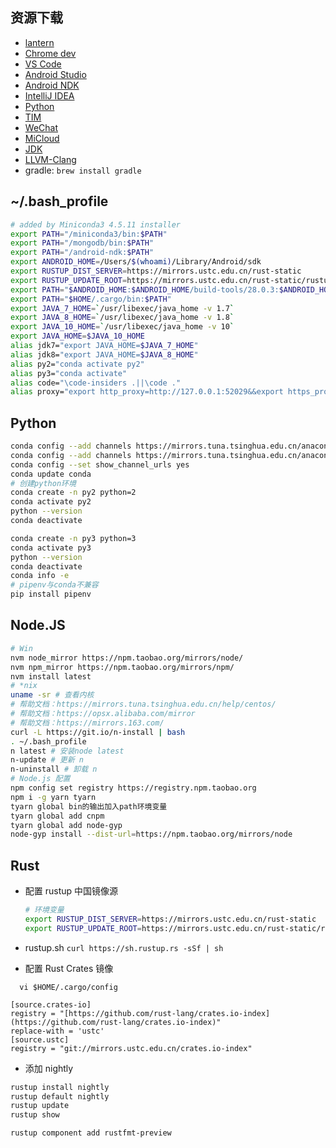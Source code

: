 
## 资源下载

* [lantern](https://raw.githubusercontent.com/getlantern/lantern-binaries/master/lantern-installer.dmg)
* [Chrome dev](https://www.google.com/chrome/?hl=zh-CN&extra=devchannel)
* [VS Code](https://code.visualstudio.com/Download)
* [Android Studio](https://developer.android.com/studio/index.html?hl=zh-cn)
* [Android NDK](https://developer.android.com/ndk/downloads/index.html)
* [IntelliJ IDEA](https://www.jetbrains.com/idea/download/)
* [Python](https://mirrors.tuna.tsinghua.edu.cn/anaconda/miniconda/?C=M&O=D)
* [TIM](http://office.qq.com/download.html)
* [WeChat](https://weixin.qq.com)
* [MiCloud](https://i.mi.com/static2?filename=MicloudWebStatic/res/home/mi-lab.htm&locale=zh_CN#3)
* [JDK](http://www.oracle.com/technetwork/java/javase/downloads/index.html)
* [LLVM-Clang](http://releases.llvm.org/download.html)
* gradle: `brew install gradle`
## ~/.bash_profile
```bash
# added by Miniconda3 4.5.11 installer
export PATH="/miniconda3/bin:$PATH"
export PATH="/mongodb/bin:$PATH"
export PATH="/android-ndk:$PATH"
export ANDROID_HOME=/Users/$(whoami)/Library/Android/sdk
export RUSTUP_DIST_SERVER=https://mirrors.ustc.edu.cn/rust-static
export RUSTUP_UPDATE_ROOT=https://mirrors.ustc.edu.cn/rust-static/rustup
export PATH="$ANDROID_HOME:$ANDROID_HOME/build-tools/28.0.3:$ANDROID_HOME/platform-tools:$ANDROID_HOME/tools/bin:$PATH"
export PATH="$HOME/.cargo/bin:$PATH"
export JAVA_7_HOME=`/usr/libexec/java_home -v 1.7` 
export JAVA_8_HOME=`/usr/libexec/java_home -v 1.8` 
export JAVA_10_HOME=`/usr/libexec/java_home -v 10` 
export JAVA_HOME=$JAVA_10_HOME 
alias jdk7="export JAVA_HOME=$JAVA_7_HOME" 
alias jdk8="export JAVA_HOME=$JAVA_8_HOME" 
alias py2="conda activate py2"
alias py3="conda activate"
alias code="\code-insiders .||\code ."
alias proxy="export http_proxy=http://127.0.0.1:52029&&export https_proxy=http://127.0.0.1:52029"

```
## Python

```bash
conda config --add channels https://mirrors.tuna.tsinghua.edu.cn/anaconda/pkgs/free/
conda config --add channels https://mirrors.tuna.tsinghua.edu.cn/anaconda/pkgs/main/
conda config --set show_channel_urls yes
conda update conda
# 创建python环境
conda create -n py2 python=2
conda activate py2
python --version
conda deactivate

conda create -n py3 python=3
conda activate py3
python --version
conda deactivate
conda info -e
# pipenv与conda不兼容
pip install pipenv
```

## Node.JS

```bash
# Win
nvm node_mirror https://npm.taobao.org/mirrors/node/
nvm npm_mirror https://npm.taobao.org/mirrors/npm/
nvm install latest
# *nix
uname -sr # 查看内核
# 帮助文档：https://mirrors.tuna.tsinghua.edu.cn/help/centos/
# 帮助文档：https://opsx.alibaba.com/mirror
# 帮助文档：https://mirrors.163.com/
curl -L https://git.io/n-install | bash
. ~/.bash_profile
n latest # 安装node latest
n-update # 更新 n
n-uninstall # 卸载 n
# Node.js 配置
npm config set registry https://registry.npm.taobao.org
npm i -g yarn tyarn
tyarn global bin的输出加入path环境变量
tyarn global add cnpm
tyarn global add node-gyp
node-gyp install --dist-url=https://npm.taobao.org/mirrors/node
```

## Rust

* 配置 rustup 中国镜像源

  ```bash
  # 环境变量
  export RUSTUP_DIST_SERVER=https://mirrors.ustc.edu.cn/rust-static
  export RUSTUP_UPDATE_ROOT=https://mirrors.ustc.edu.cn/rust-static/rustup
  ```

* rustup.sh `curl https://sh.rustup.rs -sSf | sh`
* 配置 Rust Crates 镜像
```
  vi $HOME/.cargo/config

[source.crates-io]
registry = "[https://github.com/rust-lang/crates.io-index](https://github.com/rust-lang/crates.io-index)"
replace-with = 'ustc'
[source.ustc]
registry = "git://mirrors.ustc.edu.cn/crates.io-index"
```
* 添加 nightly
```bash
rustup install nightly
rustup default nightly
rustup update
rustup show
```

```bash
rustup component add rustfmt-preview
```

